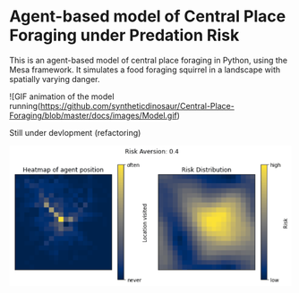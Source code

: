 # Agent-based model of Central Place Foraging under Predation Risk 

This is an agent-based model of central place foraging in Python, using the Mesa framework.
It simulates a food foraging squirrel in a landscape with spatially varying danger.

![GIF animation of the model running(https://github.com/syntheticdinosaur/Central-Place-Foraging/blob/master/docs/images/Model.gif)

Still under devlopment (refactoring)



![Animation showing the development of paths with increasing risk aversion of foraging agent](https://github.com/syntheticdinosaur/Central-Place-Foraging/blob/master/docs/images/Simulation.gif)
